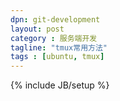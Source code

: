 ```yaml
---
dpn: git-development
layout: post
category : 服务端开发
tagline: "tmux常用方法"
tags : [ubuntu, tmux]
---
```

{% include JB/setup %}